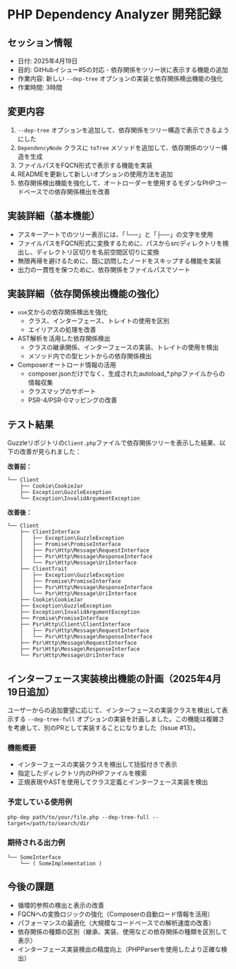 # PHP Dependency Analyzer 開発記録

## セッション情報
- 日付: 2025年4月19日
- 目的: GitHubイシュー#5の対応 - 依存関係をツリー状に表示する機能の追加
- 作業内容: 新しい `--dep-tree` オプションの実装と依存関係検出機能の強化
- 作業時間: 3時間

## 変更内容
1. `--dep-tree` オプションを追加して、依存関係をツリー構造で表示できるようにした
2. `DependencyNode` クラスに `toTree` メソッドを追加して、依存関係のツリー構造を生成
3. ファイルパスをFQCN形式で表示する機能を実装
4. READMEを更新して新しいオプションの使用方法を追加
5. 依存関係検出機能を強化して、オートローダーを使用するモダンなPHPコードベースでの依存関係検出を改善

## 実装詳細（基本機能）
- アスキーアートでのツリー表示には、「└──」と「├──」の文字を使用
- ファイルパスをFQCN形式に変換するために、パスからsrcディレクトリを検出し、ディレクトリ区切りを名前空間区切りに変換
- 無限再帰を避けるために、既に訪問したノードをスキップする機能を実装
- 出力の一貫性を保つために、依存関係をファイルパスでソート

## 実装詳細（依存関係検出機能の強化）
- `use`文からの依存関係検出を強化
  - クラス、インターフェース、トレイトの使用を区別
  - エイリアスの処理を改善
- AST解析を活用した依存関係検出
  - クラスの継承関係、インターフェースの実装、トレイトの使用を検出
  - メソッド内での型ヒントからの依存関係検出
- Composerオートロード情報の活用
  - composer.jsonだけでなく、生成されたautoload_*.phpファイルからの情報収集
  - クラスマップのサポート
  - PSR-4/PSR-0マッピングの改善

## テスト結果
Guzzleリポジトリの`Client.php`ファイルで依存関係ツリーを表示した結果、以下の改善が見られました：

**改善前：**
```
└── Client
    ├── Cookie\CookieJar
    ├── Exception\GuzzleException
    └── Exception\InvalidArgumentException
```

**改善後：**
```
└── Client
    ├── ClientInterface
    │   ├── Exception\GuzzleException
    │   ├── Promise\PromiseInterface
    │   ├── Psr\Http\Message\RequestInterface
    │   ├── Psr\Http\Message\ResponseInterface
    │   └── Psr\Http\Message\UriInterface
    ├── ClientTrait
    │   ├── Exception\GuzzleException
    │   ├── Promise\PromiseInterface
    │   ├── Psr\Http\Message\ResponseInterface
    │   └── Psr\Http\Message\UriInterface
    ├── Cookie\CookieJar
    ├── Exception\GuzzleException
    ├── Exception\InvalidArgumentException
    ├── Promise\PromiseInterface
    ├── Psr\Http\Client\ClientInterface
    │   ├── Psr\Http\Message\RequestInterface
    │   └── Psr\Http\Message\ResponseInterface
    ├── Psr\Http\Message\RequestInterface
    ├── Psr\Http\Message\ResponseInterface
    └── Psr\Http\Message\UriInterface
```

## インターフェース実装検出機能の計画（2025年4月19日追加）

ユーザーからの追加要望に応じて、インターフェースの実装クラスを検出して表示する `--dep-tree-full` オプションの実装を計画しました。この機能は複雑さを考慮して、別のPRとして実装することになりました（Issue #13）。

### 機能概要
- インターフェースの実装クラスを検出して括弧付きで表示
- 指定したディレクトリ内のPHPファイルを検索
- 正規表現やASTを使用してクラス定義とインターフェース実装を検出

### 予定している使用例
```
php-dep path/to/your/file.php --dep-tree-full --target=/path/to/search/dir
```

### 期待される出力例
```
└── SomeInterface
    └── ( SomeImplementation )
```

## 今後の課題
- 循環的参照の検出と表示の改善
- FQCNへの変換ロジックの強化（Composerの自動ロード情報を活用）
- パフォーマンスの最適化（大規模なコードベースでの解析速度の改善）
- 依存関係の種類の区別（継承、実装、使用などの依存関係の種類を区別して表示）
- インターフェース実装検出の精度向上（PHPParserを使用したより正確な検出）
